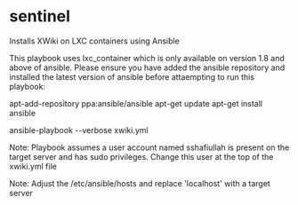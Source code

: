 # sentinel
Installs XWiki on LXC containers using Ansible

This playbook uses lxc_container which is only available on version 1.8 and above of ansible.
Please ensure you have added the ansible repository and installed the latest version of ansible
before attaempting to run this playbook:

apt-add-repository ppa:ansible/ansible
apt-get update
apt-get install ansible

ansible-playbook --verbose xwiki.yml

Note: Playbook assumes a user account named sshafiullah is present on the target server
      and has sudo privileges. Change this user at the top of the xwiki.yml file

Note: Adjust the /etc/ansible/hosts and replace 'localhost' with a target server
